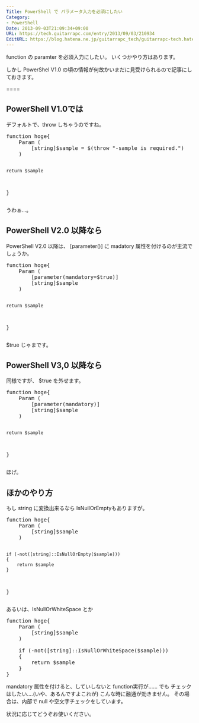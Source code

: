 ```yaml
---
Title: PowerShell で パラメータ入力を必須にしたい
Category:
- PowerShell
Date: 2013-09-03T21:09:34+09:00
URL: https://tech.guitarrapc.com/entry/2013/09/03/210934
EditURL: https://blog.hatena.ne.jp/guitarrapc_tech/guitarrapc-tech.hatenablog.com/atom/entry/11696248318757675974
---
```


function の paramter を必須入力にしたい。
いくつかやり方はあります。

しかし PowerShel V1.0 の頃の情報が何故かいまだに見受けられるので記事にしておきます。

====


<h2>PowerShell V1.0では</h2>
デフォルトで、throw しちゃうのですね。
<pre class="brush: powershell">
function hoge{
    Param (
        [string]$sample = $(throw &quot;-sample is required.&quot;)
    )

    return $sample
}
</pre>

うわぁ...。
<h2>PowerShell V2.0 以降なら</h2>
PowerShell V2.0 以降は、 [parameter()] に madatory 属性を付けるのが主流でしょうか。
<pre class="brush: powershell">
function hoge{
    Param (
        [parameter(mandatory=$true)]
        [string]$sample
    )

    return $sample
}
</pre>

$true じゃまです。

<h2>PowerShell V3,0 以降なら</h2>
同様ですが、 $true を外せます。
<pre class="brush: powershell">
function hoge{
    Param (
        [parameter(mandatory)]
        [string]$sample
    )

    return $sample
}
</pre>

ほげ。
<h2>ほかのやり方</h2>
もし string に変換出来るなら IsNullOrEmptyもありますが。
<pre class="brush: powershell">
function hoge{
    Param (
        [string]$sample
    )

    if (-not([string]::IsNullOrEmpty($sample)))
    {
        return $sample
    }
}
</pre>

あるいは、IsNullOrWhiteSpace とか
<pre class="brush: powershell">
function hoge{
    Param (
        [string]$sample
    )

    if (-not([string]::IsNullOrWhiteSpace($sample)))
    {
        return $sample
    }
}
</pre>

mandatory 属性を付けると、していしないと function実行が...... でも チェックはしたい....(いや、あるんですよこれが) こんな時に融通が効きません。
その場合は、内部で null や空文字チェックをしています。

状況に応じてどうぞお使いください。
